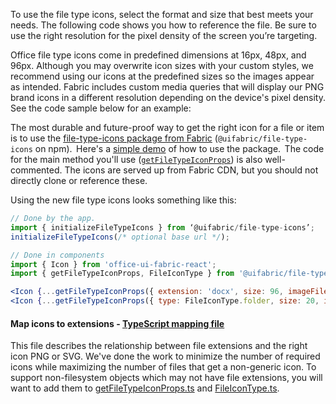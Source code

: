To use the file type icons, select the format and size that best meets your needs. The following code shows you how to reference the file. Be sure to use the right resolution for the pixel density of the screen you’re targeting.

Office file type icons come in predefined dimensions at 16px, 48px, and 96px. Although you may overwrite icon sizes with your custom styles, we recommend using our icons at the predefined sizes so the images appear as intended. Fabric includes custom media queries that will display our PNG brand icons in a different resolution depending on the device's pixel density. See the code sample below for an example:

The most durable and future-proof way to get the right icon for a file or item is to use the [file-type-icons package from Fabric](https://github.com/OfficeDev/office-ui-fabric-react/tree/master/packages/file-type-icons) (`@uifabric/file-type-icons` on npm).  Here's a [simple demo](https://github.com/OfficeDev/office-ui-fabric-react/blob/master/packages/experiments/src/components/FileTypeIcon/examples/FileTypeIcon.Basic.Example.tsx) of how to use the package.  The code for the main method you'll use ([`getFileTypeIconProps`](https://github.com/OfficeDev/office-ui-fabric-react/blob/master/packages/file-type-icons/src/getFileTypeIconProps.ts)) is also well-commented. The icons are served up from Fabric CDN, but you should not directly clone or reference these.

Using the new file type icons looks something like this:

```jsx
// Done by the app.
import { initializeFileTypeIcons } from ‘@uifabric/file-type-icons’;
initializeFileTypeIcons(/* optional base url */);

// Done in components
import { Icon } from 'office-ui-fabric-react';
import { getFileTypeIconProps, FileIconType } from '@uifabric/file-type-icons';

<Icon {...getFileTypeIconProps({ extension: 'docx', size: 96, imageFileType: 'png' }) } />
<Icon {...getFileTypeIconProps({ type: FileIconType.folder, size: 20, imageFileType: 'svg' }) } />
```

#### Map icons to extensions - [TypeScript mapping file](https://github.com/OfficeDev/office-ui-fabric-react/blob/master/packages/file-type-icons/src/FileTypeIconMap.ts)

This file describes the relationship between file extensions and the right icon PNG or SVG. We've done the work to minimize the number of required icons while maximizing the number of files that get a non-generic icon. To support non-filesystem objects which may not have file extensions, you will want to add them to [getFileTypeIconProps.ts](https://github.com/OfficeDev/office-ui-fabric-react/blob/master/packages/file-type-icons/src/getFileTypeIconProps.ts) and [FileIconType.ts](https://github.com/OfficeDev/office-ui-fabric-react/blob/master/packages/file-type-icons/src/FileIconType.ts).
